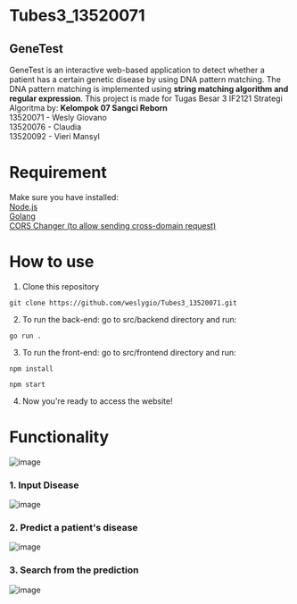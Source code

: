 # Tubes3_13520071
## GeneTest

GeneTest is an interactive web-based application to detect whether a patient has a certain genetic disease by using DNA pattern matching. The DNA pattern matching is implemented using **string matching algorithm and regular expression**.
This project is made for Tugas Besar 3 IF2121 Strategi Algoritma by:
**Kelompok 07 Sangci Reborn** <br>
13520071 - Wesly Giovano <br>
13520076 - Claudia <br>
13520092 - Vieri Mansyl <br>

# Requirement

Make sure you have installed:<br>
<a href="https://nodejs.org/en/download/" target="_blank">Node.js</a><br>
<a href="https://go.dev/dl/" target="_blank">Golang</a><br>
<a href="https://chrome.google.com/webstore/detail/moesif-origin-cors-change/digfbfaphojjndkpccljibejjbppifbc/related?hl=en-US" target="_blank">CORS Changer (to allow sending cross-domain request) </a>

# How to use

1. Clone this repository

```
git clone https://github.com/weslygio/Tubes3_13520071.git
```

2. To run the back-end: go to src/backend directory and run:

```
go run .
```

3. To run the front-end: go to src/frontend directory and run:

```
npm install
```
```
npm start
```

4. Now you're ready to access the website!


# Functionality

![image](https://user-images.githubusercontent.com/88203931/165911919-7298926a-759b-4e20-94f3-a7f220bf93b5.png)
### 1. Input Disease
![image](https://user-images.githubusercontent.com/88203931/165911712-e3c574c7-aad3-4e08-9b2c-e5f107e0b4b8.png)
### 2. Predict a patient's disease
![image](https://user-images.githubusercontent.com/88203931/165911737-08e07ffb-3be3-4728-8fe2-c12660aa8507.png)
### 3. Search from the prediction
![image](https://user-images.githubusercontent.com/88203931/165911776-37b652f0-c919-445d-a5d0-ef32f3273ac9.png)
